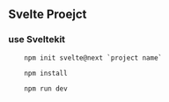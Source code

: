 ## Svelte Proejct 

### use Sveltekit

```
    npm init svelte@next `project name`
```

```
    npm install
```

```
    npm run dev
```
